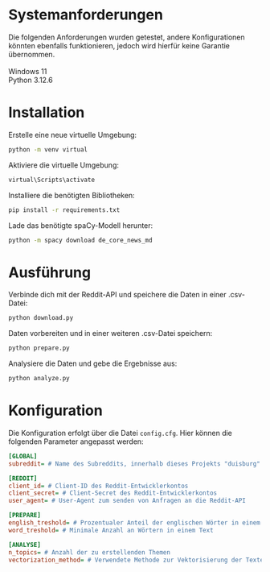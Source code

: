 # Systemanforderungen
Die folgenden Anforderungen wurden getestet, andere Konfigurationen könnten ebenfalls funktionieren, jedoch wird hierfür keine Garantie übernommen.<br><br>
Windows 11<br>
Python 3.12.6<br>

# Installation
Erstelle eine neue virtuelle Umgebung:
```cmd
python -m venv virtual
```

Aktiviere die virtuelle Umgebung:
```cmd
virtual\Scripts\activate
```

Installiere die benötigten Bibliotheken:
```cmd
pip install -r requirements.txt
```

Lade das benötigte spaCy-Modell herunter:
```cmd
python -m spacy download de_core_news_md
```

# Ausführung

Verbinde dich mit der Reddit-API und speichere die Daten in einer .csv-Datei:
```cmd
python download.py
```

Daten vorbereiten und in einer weiteren .csv-Datei speichern:
```cmd
python prepare.py
```

Analysiere die Daten und gebe die Ergebnisse aus:
```cmd
python analyze.py
```

# Konfiguration
Die Konfiguration erfolgt über die Datei `config.cfg`. Hier können die folgenden Parameter angepasst werden:
```cfg
[GLOBAL]
subreddit= # Name des Subreddits, innerhalb dieses Projekts "duisburg"

[REDDIT]
client_id= # Client-ID des Reddit-Entwicklerkontos
client_secret= # Client-Secret des Reddit-Entwicklerkontos
user_agent= # User-Agent zum senden von Anfragen an die Reddit-API

[PREPARE]
english_treshold= # Prozentualer Anteil der englischen Wörter in einem Text ab dem dieser als englisch betrachtet wird
word_treshold= # Minimale Anzahl an Wörtern in einem Text

[ANALYSE]
n_topics= # Anzahl der zu erstellenden Themen
vectorization_method= # Verwendete Methode zur Vektorisierung der Texte, "tfidf" oder "bow"
```

